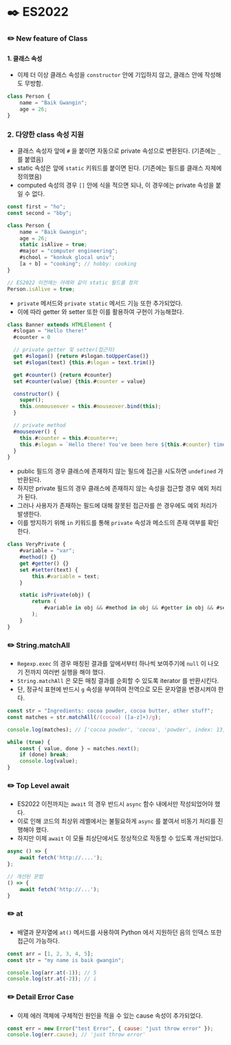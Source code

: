 # ✒️ ES2022

### ✏️ New feature of Class

#### 1. 클래스 속성

- 이제 더 이상 클래스 속성을 `constructor` 안에 기입하지 않고, 클래스 안에 작성해도 무방함.

```javascript
class Person {
	name = "Baik Gwangin";
	age = 26;
}
```

### 2. 다양한 class 속성 지원

- 클래스 속성자 앞에 `#` 을 붙이면 자동으로 private 속성으로 변환된다. (기존에는 `_` 를 붙였음)
- static 속성은 앞에 `static` 키워드를 붙이면 된다. (기존에는 필드를 클래스 자체에 정의했음)
- computed 속성의 경우 `[]` 안에 식을 적으면 되나, 이 경우에는 private 속성을 붙일 수 없다.

```javascript
const first = "ho";
const second = "bby";

class Person {
	name = "Baik Gwangin";
	age = 26;
	static isAlive = true;
	#major = "computer engineering";
	#school = "konkuk glocal univ";
	[a + b] = "cooking"; // hobby: cooking
}

// ES2022 이전에는 아래와 같이 static 필드를 정의
Person.isAlive = true;
```

- `private` 메서드와 `private static` 메서드 기능 또한 추가되었다.
- 이에 따라 getter 와 setter 또한 이를 활용하여 구현이 가능해졌다.

```javascript
class Banner extends HTMLElement {
  #slogan = "Hello there!"
  #counter = 0

  // private getter 및 setter(접근자)
  get #slogan() {return #slogan.toUpperCase()}
  set #slogan(text) {this.#slogan = text.trim()}

  get #counter() {return #counter}
  set #counter(value) {this.#counter = value}

  constructor() {
    super();
    this.onmouseover = this.#mouseover.bind(this);
  }

  // private method
  #mouseover() {
    this.#counter = this.#counter++;
    this.#slogan = `Hello there! You've been here ${this.#counter} times.`
  }
}
```

- public 필드의 경우 클래스에 존재하지 않는 필드에 접근을 시도하면 `undefined` 가 반환된다.
- 하지만 private 필드의 경우 클래스에 존재하지 않는 속성을 접근할 경우 예외 처리가 된다.
- 그러나 사용자가 존재하는 필드에 대해 잘못된 접근자를 쓴 경우에도 예외 처리가 발생한다.
- 이를 방지하기 위해 `in` 키워드를 통해 `private` 속성과 메소드의 존재 여부를 확인한다.

```javascript
class VeryPrivate {
	#variable = "var";
	#method() {}
	get #getter() {}
	set #setter(text) {
		this.#variable = text;
	}

	static isPrivate(obj) {
		return (
			#variable in obj && #method in obj && #getter in obj && #setter in obj
		);
	}
}
```

### ✏️ String.matchAll

- `Regexp.exec` 의 경우 매칭된 결과를 앞에서부터 하나씩 보여주기에 `null` 이 나오기 전까지 여러번 실행을 해야 했다.
- `String.matchAll` 은 모든 매칭 결과를 순회할 수 있도록 iterator 를 반환시킨다.
- 단, 정규식 표현에 반드시 `g` 속성을 부여하여 전역으로 모든 문자열을 변경시켜야 한다.

```javascript
const str = "Ingredients: cocoa powder, cocoa butter, other stuff";
const matches = str.matchAll(/(cocoa) ([a-z]+)/g);

console.log(matches); // ['cocoa powder', 'cocoa', 'powder', index: 13, input: 'Ingredients: cocoa powder, cocoa butter, other stuff', groups: undefined]

while (true) {
	const { value, done } = matches.next();
	if (done) break;
	console.log(value);
}
```

### ✏️ Top Level await

- ES2022 이전까지는 `await` 의 경우 반드시 `async` 함수 내에서만 작성되었어야 했다.
- 이로 인해 코드의 최상위 레벨에서는 불필요하게 `async` 를 붙여서 비동기 처리를 진행해야 했다.
- 하지만 이제 `await` 이 모듈 최상단에서도 정상적으로 작동할 수 있도록 개선되었다.

```javascript
async () => {
    await fetch('http://....');
};

// 개선된 문법
() => {
    await fetch('http://...');
}
```

### ✏️ at

- 배열과 문자열에 `at()` 메서드를 사용하여 Python 에서 지원하던 음의 인덱스 또한 접근이 가능하다.

```javascript
const arr = [1, 2, 3, 4, 5];
const str = "my name is baik gwangin";

console.log(arr.at(-1)); // 5
console.log(str.at(-2)); // i
```

### ✏️ Detail Error Case

- 이제 에러 객체에 구체적인 원인을 적을 수 있는 cause 속성이 추가되었다.

```javascript
const err = new Error("test Error", { cause: "just throw error" });
console.log(err.cause); // 'just throw error'
```
